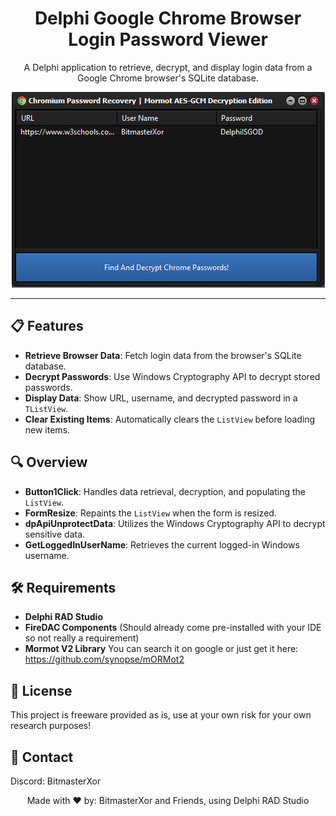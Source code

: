 <h1 align="center">Delphi Google Chrome Browser Login Password Viewer</h1>

<p align="center">
  A Delphi application to retrieve, decrypt, and display login data from a Google Chrome browser's SQLite database.
</p>

<p align="center">
  <img src="Preview.png">
</p>

---

## 📋 Features

- **Retrieve Browser Data**: Fetch login data from the browser's SQLite database.
- **Decrypt Passwords**: Use Windows Cryptography API to decrypt stored passwords.
- **Display Data**: Show URL, username, and decrypted password in a `TListView`.
- **Clear Existing Items**: Automatically clears the `ListView` before loading new items.

## 🔍 Overview

- **Button1Click**: Handles data retrieval, decryption, and populating the `ListView`.
- **FormResize**: Repaints the `ListView` when the form is resized.
- **dpApiUnprotectData**: Utilizes the Windows Cryptography API to decrypt sensitive data.
- **GetLoggedInUserName**: Retrieves the current logged-in Windows username.

## 🛠️ Requirements

- **Delphi RAD Studio**
- **FireDAC Components** (Should already come pre-installed with your IDE so not really a requirement)
- **Mormot V2 Library** You can search it on google or just get it here: https://github.com/synopse/mORMot2

## 📜 License

This project is freeware provided as is, use at your own risk for your own research purposes!

## 📧 Contact

Discord: BitmasterXor

<p align="center">Made with ❤️ by: BitmasterXor and Friends, using Delphi RAD Studio</p>
